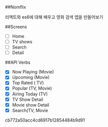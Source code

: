 ##Nomflix

리액트와 es6에  대해 배우고 영화 검색 앱을 만들어보기

##Screens

- [ ] Home
- [ ] TV shows
- [ ] Search
- [ ] Detail

##API Verbs

- [x] Now Playing (Movie)
- [x] Upcoming (Movie)
- [x] Top Rated ( TV)
- [x] Popular (TV, Movie)
- [x] Airing Today (TV)
- [x] TV Show Detail
- [x] Movie show Detail
- [x] Search(TV, Movie

cb772a50acc4cd6917b12854484b9d91